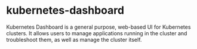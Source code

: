 # kubernetes-dashboard

Kubernetes Dashboard is a general purpose, web-based UI for Kubernetes clusters. It allows users to manage applications running in the cluster and troubleshoot them, as well as manage the cluster itself.